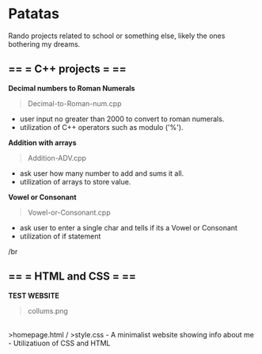 # Patatas

Rando projects related to school or something else, likely the ones bothering my dreams.

## == = C++ projects = ==

  **Decimal numbers to Roman Numerals**
  >Decimal-to-Roman-num.cpp
  
   - user input no greater than 2000 to convert to roman numerals.
   - utilization of C++ operators such as modulo ('%').
    
  **Addition with arrays**
  >Addition-ADV.cpp
  
   - ask user how many number to add and sums it all.
   - utilization of arrays to store value.
   
 **Vowel or Consonant**
 >Vowel-or-Consonant.cpp
 
  - ask user to enter a single char and tells if its a Vowel or Consonant
  - utilization of if statement

/br

## == = HTML and CSS = ==

  **TEST WEBSITE**
  >collums.png
  <br>
  >homepage.html
  /
  >style.css
   - A minimalist website showing info about me
   - Utilizatiuon of CSS and HTML
